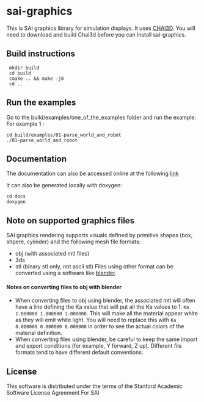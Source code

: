 # sai-graphics

This is SAI graphics library for simulation displays.
It uses [CHAI3D](https://github.com/manips-sai-org/chai3d).
You will need to download and build Chai3d before you can install sai-graphics.

## Build instructions 

```
 mkdir build
 cd build
 cmake .. && make -j8
 cd ..
```

 ## Run the examples
Go to the build/examples/one_of_the_examples folder and run the example. For example 1 :

```
cd build/examples/01-parse_world_and_robot
./01-parse_world_and_robot
```

## Documentation

The documentation can also be accessed online at the following [link](https://manips-sai-org.github.io/sai-graphics/)

It can also be generated locally with doxygen:

```
cd docs
doxygen
```

## Note on supported graphics files

SAI graphics rendering supports visuals defined by primitive shapes (box, shpere, cylinder) and the following mesh file formats:
* obj (with associated mtl files)
* 3ds
* stl (binary stl only, not ascii stl)
Files using other format can be converted using a software like [blender](https://www.blender.org).

#### Notes on converting files to obj with blender 

* When converting files to obj using blender, the associated mtl will often have a line defining the Ka value that will put all the Ka values to 1: `Ka 1.000000 1.000000 1.000000`. This will make all the material appear white as they will emit white light. You will need to replace this with `Ka 0.000000 0.000000 0.000000` in order to see the actual colors of the material definition.
* When converting files using blender, be careful to keep the same import and export conditions (for example, Y forward, Z up). Different file formats tend to have different default conventions.

## License

This software is distributed under the terms of the Stanford Academic Software License Agreement For SAI
